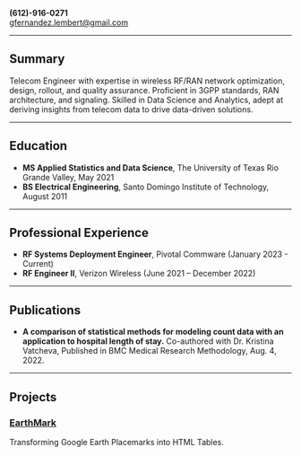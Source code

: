 
 **(612)-916-0271**  
 [gfernandez.lembert@gmail.com](mailto:gfernandez.lembert@gmail.com)

---

## Summary

Telecom Engineer with expertise in wireless RF/RAN network optimization, design, rollout, and quality assurance. Proficient in 3GPP standards, RAN architecture, and signaling. Skilled in Data Science and Analytics, adept at deriving insights from telecom data to drive data-driven solutions.

---

## Education

- **MS Applied Statistics and Data Science**, The University of Texas Rio Grande Valley, May 2021
- **BS Electrical Engineering**, Santo Domingo Institute of Technology, August 2011

---

## Professional Experience


- **RF Systems Deployment Engineer**, Pivotal Commware (January 2023 - Current)  
- **RF Engineer II**, Verizon Wireless (June 2021 – December 2022) 




---


## Publications

- **A comparison of statistical methods for modeling count data with an application to hospital length of stay.** Co-authored with Dr. Kristina Vatcheva, Published in BMC Medical Research Methodology, Aug. 4, 2022.


---

## Projects

### [EarthMark](https://github.com/gustavofernandezlembert/Placemarks.KML_TO_HTML)
Transforming Google Earth Placemarks into HTML Tables.


